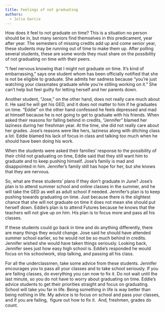 ```yaml
---
title: ​Feelings of not graduating
authors:
  - Julia Garcia
---
```

How does it feel to not graduate on time? This is a situation no person should be in, but many seniors find themselves in this predicament, year after year. The semesters of missing credits add up and come senior year, these students may be running out of time to make them up. After polling several students, these are some words they must share on the possibility of not graduating on time with their peers.

“I feel nervous knowing that I might not graduate on time. It’s kind of embarrassing,” says one student whom has been officially notified that she is not be eligible to graduate. She admits her sadness because “you’re just watching your classmates graduate while you’re stilling working on it.” She can’t help but feel guilty for letting herself and her parents down.

Another student, “Jose,” on the other hand, does not really care much about it. He said he will get his GED, and it does not matter to him if he graduates on time. “Eddie” on the other hand confessed he feels depressed and mad at himself because he is not going to get to graduate with his friends. When asked their reasons for falling behind in credits, “Jennifer” blamed her laziness during her freshman year. At the time, she did not really care about her grades. Jose’s reasons were like hers, laziness along with ditching class a lot. Eddie blamed his lack of focus in class and talking too much when he should have been doing his work.

When the students were asked their families’ response to the possibility of their child not graduating on time, Eddie said that they still want him to graduate and to keep pushing himself. Jose’s family is mad and disappointed in him. Jennifer’s family still has hope for her, but she knows that they are nervous.

So, what are these students’ plans if they don't graduate in June? Jose’s plan is to attend summer school and online classes in the summer, and he will take the GED as well as adult school if needed. Jennifer’s plan is to keep pushing towards graduating on time. Just because there is the slightest chance that she will not graduate on time it does not mean she should put herself down. Eddie’s plan is to attend Futures because he knows that the teachers will not give up on him. His plan is to focus more and pass all his classes.

If these students could go back in time and do anything differently, there are many things they would change. Jose said he should have attended summer school earlier, so he would not be so much behind in credits. Jennifer wished she would have taken things seriously. Looking back, Jennifer sees just how easy high school is. Eddie’s responded he would focus on his schoolwork, stop talking, and passing all his class.  

For all the underclassmen, take some advice from these students. Jennifer encourages you to pass all your classes and to take school seriously. If you are failing classes, do everything you can now to fix it. Do not wait until the last minute, so you do not have to worry about graduating on time. Eddie’s advice students to get their priorities straight and focus on graduating. School will take you far in life. Being something in life is way better than being nothing in life. My advice is to focus on school and pass your classes, and if you are failing,  figure out how to fix it.  And, freshmen, grades do count.
